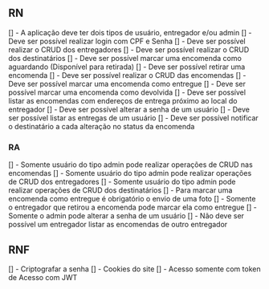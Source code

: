 ## RN 
[] - A aplicação deve ter dois tipos de usuário, entregador e/ou admin
[] - Deve ser possível realizar login com CPF e Senha
[] - Deve ser possível realizar o CRUD dos entregadores
[] - Deve ser possível realizar o CRUD dos destinatários
[] - Deve ser possível marcar uma encomenda como aguardando (Disponível para retirada)
[] - Deve ser possível retirar uma encomenda
[] - Deve ser possível realizar o CRUD das encomendas
[] - Deve ser possível marcar uma encomenda como entregue
[] - Deve ser possível marcar uma encomenda como devolvida
[] - Deve ser possível listar as encomendas com endereços de entrega próximo ao local do entregador
[] - Deve ser possível alterar a senha de um usuário
[] - Deve ser possível listar as entregas de um usuário
[] - Deve ser possível notificar o destinatário a cada alteração no status da encomenda

### RA 

[] - Somente usuário do tipo admin pode realizar operações de CRUD nas encomendas
[] - Somente usuário do tipo admin pode realizar operações de CRUD dos entregadores
[] - Somente usuário do tipo admin pode realizar operações de CRUD dos destinatários
[] - Para marcar uma encomenda como entregue é obrigatório o envio de uma foto
[] - Somente o entregador que retirou a encomenda pode marcar ela como entregue
[] - Somente o admin pode alterar a senha de um usuário
[] - Não deve ser possível um entregador listar as encomendas de outro entregador

## RNF

[] - Criptografar a senha
[] - Cookies do site
[] - Acesso somente com token de Acesso com JWT